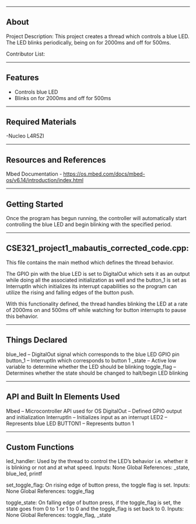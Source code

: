 -------------------
About
-------------------
Project Description: 
This project creates a thread which controls a blue LED. The LED blinks periodically, being on for 2000ms and off for 500ms.

Contributor List:

--------------------
Features
--------------------
- Controls blue LED 
- Blinks on for 2000ms and off for 500ms

--------------------
Required Materials
--------------------
-Nucleo L4R5ZI

--------------------
Resources and References
--------------------
Mbed Documentation - https://os.mbed.com/docs/mbed-os/v6.14/introduction/index.html

--------------------
Getting Started
--------------------
Once the program has begun running, the controller will automatically start controlling the blue LED and begin blinking with the specified period.

--------------------
CSE321_project1_mabautis_corrected_code.cpp:
--------------------
 This file contains the main method which defines the thread behavior.

The GPIO pin with the blue LED is set to DigitalOut which sets it as an output while doing all the associated initialization as well and the button_1 is set as InterruptIn which initializes its interrupt capabilities so the program can utilize the rising and falling edges of the button push.

With this functionality defined, the thread handles blinking the LED at a rate of 2000ms on and 500ms off while watching for button interrupts to pause this behavior.

----------
Things Declared
----------
blue_led – DigitalOut signal which corresponds to the blue LED GPIO pin
button_1 – InterruptIn which corresponds to button 1
_state – Active low variable to determine whether the LED should be blinking
toggle_flag – Determines whether the state should be changed to halt/begin LED blinking

----------
API and Built In Elements Used
----------
Mbed – Microcontroller API used for OS
DigitalOut – Defined GPIO output and initialization
InterruptIn – Initializes input as an interrupt
LED2 – Represents blue LED
BUTTON1 – Represents button 1 

----------
Custom Functions
----------
led_handler: 
Used by the thread to control the LED’s behavior i.e. whether it is blinking or not and at what speed.
	Inputs: None
	Global References: _state, blue_led, printf

set_toggle_flag:
On rising edge of button press, the toggle flag is set.
Inputs: None
	Global References: toggle_flag

toggle_state:
On falling edge of button press, if the toggle_flag is set, the state goes from 0 to 1 or 1 to 0 and the toggle_flag is set back to 0.
Inputs: None
	Global References: toggle_flag, _state

